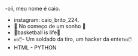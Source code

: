 -oii, meu nome é caio.

-   instagram: caio_brito_224.
- 🤑 No começo de um sonho 🤑
- 🏀basketball is life🏀
- 💵🖱️- Um soldado da tiro, um hacker da enter💵🖱️
- HTML - PYTHON 


<!---
Cyber-0606/Cyber-0606 is a ✨ special ✨ repository because its `README.md` (this file) appears on your GitHub profile.
You can click the Preview link to take a look at your changes.
--->

